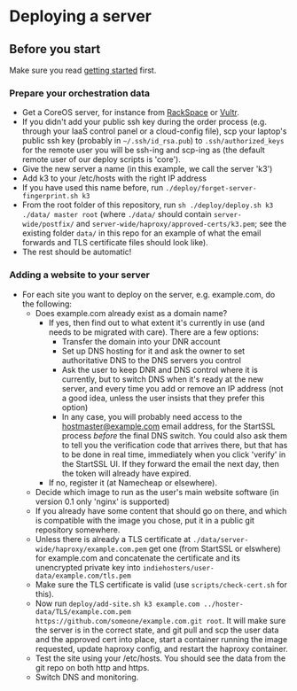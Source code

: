 # Deploying a server

## Before you start
Make sure you read [getting started](getting-started-as-a-hoster.md) first.

### Prepare your orchestration data
* Get a CoreOS server, for instance from [RackSpace](rackspace.com) or [Vultr](vultr.com).
* If you didn't add your public ssh key during the order process (e.g. through your IaaS control panel or a cloud-config file),
  scp your laptop's public ssh key (probably in `~/.ssh/id_rsa.pub`) to `.ssh/authorized_keys` for the remote user
  you will be ssh-ing and scp-ing as (the default remote user of our deploy scripts is 'core').
* Give the new server a name (in this example, we call the server 'k3')
* Add k3 to your /etc/hosts with the right IP address
* If you have used this name before, run `./deploy/forget-server-fingerprint.sh k3`
* From the root folder of this repository, run `sh ./deploy/deploy.sh k3 ./data/ master root` (where `./data/` should contain
  `server-wide/postfix/`
  and `server-wide/haproxy/approved-certs/k3.pem`; see the existing folder `data/` in this repo for an example of what the email forwards and
  TLS certificate files should look like).
* The rest should be automatic!

### Adding a website to your server
* For each site you want to deploy on the server, e.g. example.com, do the following:
  * Does example.com already exist as a domain name?
    * If yes, then find out to what extent it's currently in use (and needs to be migrated with care). There are a few options:
      * Transfer the domain into your DNR account
      * Set up DNS hosting for it and ask the owner to set authoritative DNS to the DNS servers you control
      * Ask the user to keep DNR and DNS control where it is currently, but to switch DNS when it's ready at the new server, and every time
        you add or remove an IP address (not a good idea, unless the user insists that they prefer this option)
      * In any case, you will probably need access to the hostmaster@example.com email address, for the StartSSL process *before*
        the final DNS switch. You could also ask them to tell you the verification code that arrives there, but that has to be done
        in real time, immediately when you click 'verify' in the StartSSL UI. If they forward the email the next day, then the token
        will already have expired.
    * If no, register it (at Namecheap or elsewhere).
  * Decide which image to run as the user's main website software (in version 0.1 only 'nginx' is supported)
  * If you already have some content that should go on there, and which is compatible with the image you chose,
    put it in a public git repository somewhere.
  * Unless there is already a TLS certificate at `./data/server-wide/haproxy/example.com.pem` get one
    (from StartSSL or elswhere) for example.com and concatenate the certificate
    and its unencrypted private key into `indiehosters/user-data/example.com/tls.pem`
  * Make sure the TLS certificate is valid (use `scripts/check-cert.sh` for this).
  * Now run `deploy/add-site.sh k3 example.com ../hoster-data/TLS/example.com.pem https://github.com/someone/example.com.git root`.
    It will make sure the server is in the correct state, and git pull and scp the user data and the
    approved cert into place, start a container running the image requested, update haproxy config, and restart the haproxy container.
  * Test the site using your /etc/hosts. You should see the data from the git repo on both http and https.
  * Switch DNS and monitoring.
